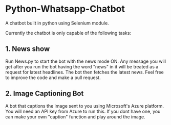 # Python-Whatsapp-Chatbot
A chatbot built in python using Selenium module.

Currently the chatbot is only capable of the following tasks:

## 1. News show
Run News.py to start the bot with the news mode ON. Any message you will get after you run the bot having the word "news" in it will be treated as a request for latest headlines. The bot then fetches the latest news. Feel free to improve the code and make a pull request.

## 2. Image Captioning Bot
A bot that captions the image sent to you using Microsoft's Azure platform. You will need an API key from Azure to run this. If you dont have one, you can make your own "caption" function and play around the image.
